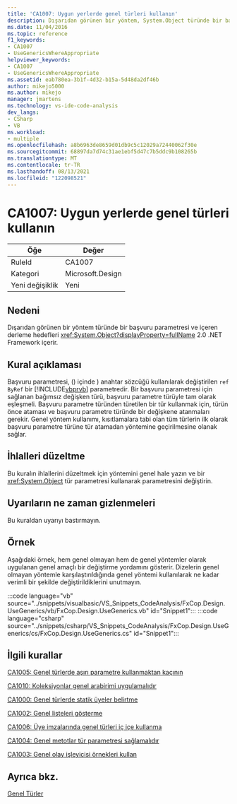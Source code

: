 ```yaml
---
title: 'CA1007: Uygun yerlerde genel türleri kullanın'
description: Dışarıdan görünen bir yöntem, System.Object türünde bir başvuru parametresi ve 2.0'.NET Framework içeren derleme hedeflerini içerir.
ms.date: 11/04/2016
ms.topic: reference
f1_keywords:
- CA1007
- UseGenericsWhereAppropriate
helpviewer_keywords:
- CA1007
- UseGenericsWhereAppropriate
ms.assetid: eab780ea-3b1f-4d32-b15a-5d48da2df46b
author: mikejo5000
ms.author: mikejo
manager: jmartens
ms.technology: vs-ide-code-analysis
dev_langs:
- CSharp
- VB
ms.workload:
- multiple
ms.openlocfilehash: a8b6963de8659d01db9c5c12029a72440062f30e
ms.sourcegitcommit: 68897da7d74c31ae1ebf5d47c7b5ddc9b108265b
ms.translationtype: MT
ms.contentlocale: tr-TR
ms.lasthandoff: 08/13/2021
ms.locfileid: "122098521"
---
```

# <a name="ca1007-use-generics-where-appropriate"></a>CA1007: Uygun yerlerde genel türleri kullanın

|Öğe|Değer|
|-|-|
|RuleId|CA1007|
|Kategori|Microsoft.Design|
|Yeni değişiklik|Yeni|

## <a name="cause"></a>Nedeni
Dışarıdan görünen bir yöntem türünde bir başvuru parametresi ve içeren derleme hedefleri <xref:System.Object?displayProperty=fullName> 2.0 .NET Framework içerir.

## <a name="rule-description"></a>Kural açıklaması
Başvuru parametresi, () içinde ) anahtar sözcüğü kullanılarak değiştirilen `ref` `ByRef` bir [!INCLUDE[vbprvb](../code-quality/includes/vbprvb_md.md)] parametredir. Bir başvuru parametresi için sağlanan bağımsız değişken türü, başvuru parametre türüyle tam olarak eşleşmeli. Başvuru parametre türünden türetilen bir tür kullanmak için, türün önce ataması ve başvuru parametre türünde bir değişkene atanmaları gerekir. Genel yöntem kullanımı, kısıtlamalara tabi olan tüm türlerin ilk olarak başvuru parametre türüne tür atamadan yöntemine geçirilmesine olanak sağlar.

## <a name="how-to-fix-violations"></a>İhlalleri düzeltme
Bu kuralın ihlallerini düzeltmek için yöntemini genel hale yazın ve bir <xref:System.Object> tür parametresi kullanarak parametresini değiştirin.

## <a name="when-to-suppress-warnings"></a>Uyarıların ne zaman gizlenmeleri
Bu kuraldan uyarıyı bastırmayın.

## <a name="example"></a>Örnek
Aşağıdaki örnek, hem genel olmayan hem de genel yöntemler olarak uygulanan genel amaçlı bir değiştirme yordamını gösterir. Dizelerin genel olmayan yöntemle karşılaştırıldığında genel yöntemi kullanılarak ne kadar verimli bir şekilde değiştirildiklerini unutmayın.

:::code language="vb" source="../snippets/visualbasic/VS_Snippets_CodeAnalysis/FxCop.Design.UseGenerics/vb/FxCop.Design.UseGenerics.vb" id="Snippet1":::
:::code language="csharp" source="../snippets/csharp/VS_Snippets_CodeAnalysis/FxCop.Design.UseGenerics/cs/FxCop.Design.UseGenerics.cs" id="Snippet1":::

## <a name="related-rules"></a>İlgili kurallar
[CA1005: Genel türlerde aşırı parametre kullanmaktan kaçının](/dotnet/fundamentals/code-analysis/quality-rules/ca1005)

[CA1010: Koleksiyonlar genel arabirimi uygulamalıdır](/dotnet/fundamentals/code-analysis/quality-rules/ca1010)

[CA1000: Genel türlerde statik üyeler belirtme](/dotnet/fundamentals/code-analysis/quality-rules/ca1000)

[CA1002: Genel listeleri gösterme](/dotnet/fundamentals/code-analysis/quality-rules/ca1002)

[CA1006: Üye imzalarında genel türleri iç içe kullanma](../code-quality/ca1006.md)

[CA1004: Genel metotlar tür parametresi sağlamalıdır](../code-quality/ca1004.md)

[CA1003: Genel olay işleyicisi örnekleri kullan](/dotnet/fundamentals/code-analysis/quality-rules/ca1003)

## <a name="see-also"></a>Ayrıca bkz.
[Genel Türler](/dotnet/csharp/programming-guide/generics/index)
